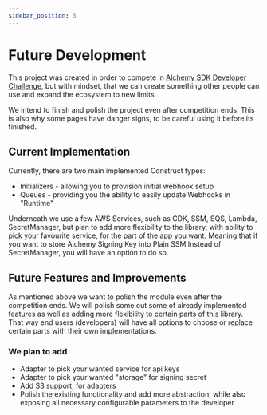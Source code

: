 ```yaml
---
sidebar_position: 5
---
```


# Future Development

This project was created in order to compete in 
[Alchemy SDK Developer Challenge](https://www.alchemy.com/sdk-developer-challenge), but with 
mindset, that we can create something other people can use and expand the ecosystem to new limits.

We intend to finish and polish the project even after competition ends. This is also why
some pages have danger signs, to be careful using it before its finished.

## Current Implementation

Currently, there are two main implemented Construct types:
- Initializers - allowing you to provision initial webhook setup
- Queues - providing you the ability to easily update Webhooks in "Runtime"

Underneath we use a few AWS Services, such as CDK, SSM, SQS, Lambda, SecretManager, but 
plan to add more flexibility to the library, with ability to pick your favourite service,
for the part of the app you want.
Meaning that if you want to store Alchemy Signing Key into Plain SSM Instead of SecretManager, 
you will have an option to do so.


## Future Features and Improvements

As mentioned above we want to polish the module even after the competition ends.
We will polish some out some of already implemented features as well as adding more
flexibility to certain parts of this library. That way end users (developers) will
have all options to choose or replace certain parts with their own implementations.

### We plan to add
- Adapter to pick your wanted service for api keys
- Adapter to pick your wanted "storage" for signing secret
- Add S3 support, for adapters
- Polish the existing functionality and add more abstraction, while also exposing all
necessary configurable parameters to the developer
